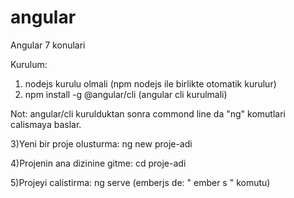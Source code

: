 # angular
Angular 7 konulari

Kurulum:

1) nodejs kurulu olmali (npm nodejs ile birlikte otomatik kurulur)
2) npm install -g @angular/cli   (angular cli kurulmali)

Not: angular/cli kurulduktan sonra commond line da "ng" komutlari calismaya baslar.

3)Yeni bir proje olusturma:   ng new proje-adi

4)Projenin ana dizinine gitme: cd proje-adi

5)Projeyi calistirma: ng serve (emberjs de: " ember s " komutu)

